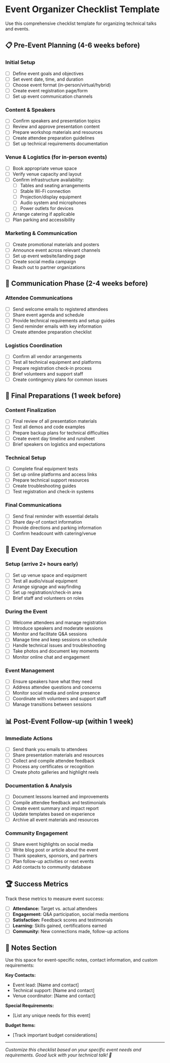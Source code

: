 # Event Organizer Checklist Template

Use this comprehensive checklist template for organizing technical talks and events.

## 📋 Pre-Event Planning (4-6 weeks before)

### Initial Setup
- [ ] Define event goals and objectives
- [ ] Set event date, time, and duration
- [ ] Choose event format (in-person/virtual/hybrid)
- [ ] Create event registration page/form
- [ ] Set up event communication channels

### Content & Speakers
- [ ] Confirm speakers and presentation topics
- [ ] Review and approve presentation content
- [ ] Prepare workshop materials and resources
- [ ] Create attendee preparation guidelines
- [ ] Set up technical requirements documentation

### Venue & Logistics (for in-person events)
- [ ] Book appropriate venue space
- [ ] Verify venue capacity and layout
- [ ] Confirm infrastructure availability:
  - [ ] Tables and seating arrangements
  - [ ] Stable Wi-Fi connection
  - [ ] Projection/display equipment
  - [ ] Audio system and microphones
  - [ ] Power outlets for devices
- [ ] Arrange catering if applicable
- [ ] Plan parking and accessibility

### Marketing & Communication
- [ ] Create promotional materials and posters
- [ ] Announce event across relevant channels
- [ ] Set up event website/landing page
- [ ] Create social media campaign
- [ ] Reach out to partner organizations

## 📢 Communication Phase (2-4 weeks before)

### Attendee Communications
- [ ] Send welcome emails to registered attendees
- [ ] Share event agenda and schedule
- [ ] Provide technical requirements and setup guides
- [ ] Send reminder emails with key information
- [ ] Create attendee preparation checklist

### Logistics Coordination
- [ ] Confirm all vendor arrangements
- [ ] Test all technical equipment and platforms
- [ ] Prepare registration check-in process
- [ ] Brief volunteers and support staff
- [ ] Create contingency plans for common issues

## 🎯 Final Preparations (1 week before)

### Content Finalization
- [ ] Final review of all presentation materials
- [ ] Test all demos and code examples
- [ ] Prepare backup plans for technical difficulties
- [ ] Create event day timeline and runsheet
- [ ] Brief speakers on logistics and expectations

### Technical Setup
- [ ] Complete final equipment tests
- [ ] Set up online platforms and access links
- [ ] Prepare technical support resources
- [ ] Create troubleshooting guides
- [ ] Test registration and check-in systems

### Final Communications
- [ ] Send final reminder with essential details
- [ ] Share day-of contact information
- [ ] Provide directions and parking information
- [ ] Confirm headcount with catering/venue

## 🎤 Event Day Execution

### Setup (arrive 2+ hours early)
- [ ] Set up venue space and equipment
- [ ] Test all audio/visual equipment
- [ ] Arrange signage and wayfinding
- [ ] Set up registration/check-in area
- [ ] Brief staff and volunteers on roles

### During the Event
- [ ] Welcome attendees and manage registration
- [ ] Introduce speakers and moderate sessions
- [ ] Monitor and facilitate Q&A sessions
- [ ] Manage time and keep sessions on schedule
- [ ] Handle technical issues and troubleshooting
- [ ] Take photos and document key moments
- [ ] Monitor online chat and engagement

### Event Management
- [ ] Ensure speakers have what they need
- [ ] Address attendee questions and concerns
- [ ] Monitor social media and online presence
- [ ] Coordinate with volunteers and support staff
- [ ] Manage transitions between sessions

## 📊 Post-Event Follow-up (within 1 week)

### Immediate Actions
- [ ] Send thank you emails to attendees
- [ ] Share presentation materials and resources
- [ ] Collect and compile attendee feedback
- [ ] Process any certificates or recognition
- [ ] Create photo galleries and highlight reels

### Documentation & Analysis
- [ ] Document lessons learned and improvements
- [ ] Compile attendee feedback and testimonials
- [ ] Create event summary and impact report
- [ ] Update templates based on experience
- [ ] Archive all event materials and resources

### Community Engagement
- [ ] Share event highlights on social media
- [ ] Write blog post or article about the event
- [ ] Thank speakers, sponsors, and partners
- [ ] Plan follow-up activities or next events
- [ ] Add contacts to community database

## 🏆 Success Metrics

Track these metrics to measure event success:

- [ ] **Attendance:** Target vs. actual attendees
- [ ] **Engagement:** Q&A participation, social media mentions
- [ ] **Satisfaction:** Feedback scores and testimonials
- [ ] **Learning:** Skills gained, certifications earned
- [ ] **Community:** New connections made, follow-up actions

## 📝 Notes Section

Use this space for event-specific notes, contact information, and custom requirements:

**Key Contacts:**
- Event lead: [Name and contact]
- Technical support: [Name and contact]
- Venue coordinator: [Name and contact]

**Special Requirements:**
- [List any unique needs for this event]

**Budget Items:**
- [Track important budget considerations]

---

*Customize this checklist based on your specific event needs and requirements. Good luck with your technical talk! 🚀*